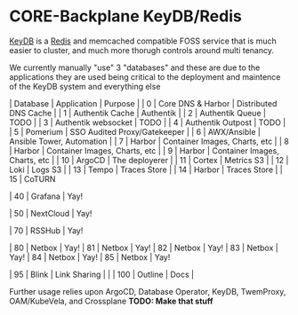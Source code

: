 # CORE-Backplane KeyDB/Redis

[KeyDB]() is a [Redis]() and memcached compatible FOSS service that is much easier to cluster, and much more thorugh controls around multi tenancy.

We currently manually "use" 3 "databases" and these are due to the applications they are used being critical to the deployment and maintence of the KeyDB system and everything else

| Database | Application         | Purpose                           |
|    0     | Core DNS & Harbor   | Distributed DNS Cache             |
|    1     | Authentik Cache     | Authentik                         |
|    2     | Authentik Queue     | TODO                              |
|    3     | Authentik websocket | TODO                              |
|    4     | Authentik Outpost   | TODO                              |
| 5        | Pomerium            | SSO Audited Proxy/Gatekeeper      |
| 6        | AWX/Ansible         | Ansible Tower, Automation         |
| 7        | Harbor              | Container Images, Charts, etc     |
| 8        | Harbor              | Container Images, Charts, etc     |
| 9        | Harbor              | Container Images, Charts, etc     |
| 10       | ArgoCD              | The deployerer                    |
| 11       | Cortex              | Metrics S3                        |
| 12       | Loki                | Logs S3                           |
| 13       | Tempo               | Traces Store                      |
| 14       | Harbor               | Traces Store                      |
| 15       | CoTURN    



| 40 | Grafana | Yay!

| 50 | NextCloud | Yay!

| 70 | RSSHub | Yay!

| 80 | Netbox | Yay!
| 81 | Netbox | Yay!
| 82 | Netbox | Yay!
| 83 | Netbox | Yay!
| 84 | Netbox | Yay!
| 85 | Netbox | Yay!

| 95 | Blink | Link Sharing | |
| 100 | Outline | Docs |


Further usage relies upon ArgoCD, Database Operator, KeyDB, TwemProxy, OAM/KubeVela, and Crossplane ****TODO: Make that stuff****
